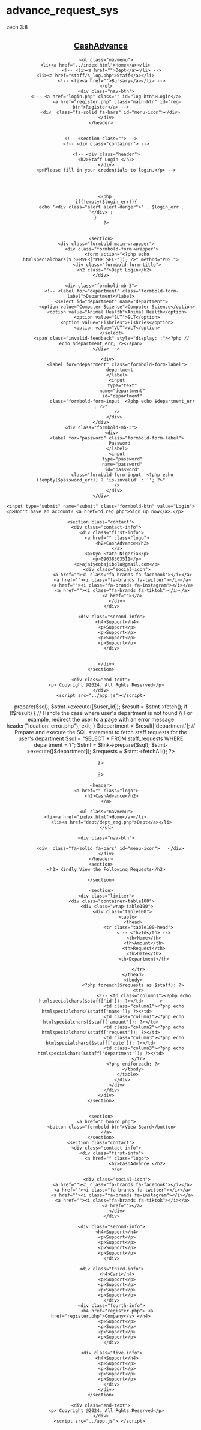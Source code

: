 # advance_request_sys
zech 3:8


<!-- <!-- <?php
// include '../config.php';

// // Initialize the session
// session_start();

// // Check if the user is logged in, if not then redirect him to the login page
// if(!isset($_SESSION["loggedin"]) || $_SESSION["loggedin"] !== true){
//     header("location: s_log.php");
//     exit;
// }
// $sql = "SELECT s.id, s.amount, s.request, s.date, s.status 
//         FROM staff_requests s
//         JOIN users u ON u.staff_id = u.staff_id
//         -- JOIN users st ON u.staff_id = st.id
//         WHERE u.id = ?";
// $stmt = mysqli_prepare($link, $sql);

// // Check if the prepare statement was successful
// if ($stmt) {
//     // Bind parameters to the prepared statement
//     mysqli_stmt_bind_param($stmt, "i", $_SESSION["id"]);

//     // Execute the prepared statement
//     mysqli_stmt_execute($stmt);

//     // Get the result set
//     $result = mysqli_stmt_get_result($stmt);

//     // Initialize an array to store staff requests
//     $staffs = [];

//     // Check if the query was successful
//     if ($result) {
//         // Process the result set
//         while ($row = mysqli_fetch_assoc($result)) {
//             // Add each row to the $staffs array
//             $staffs[] = $row;
//         }
//         // Free the result set
//         mysqli_free_result($result);
//     } else {
//         // Handle the case where the query failed
//         echo "Error: " . mysqli_error($link);
//     }

//     // Close the prepared statement
//     mysqli_stmt_close($stmt);
// } else {
//     // Handle the case where the prepared statement failed
//     echo "Error: " . mysqli_error($link);
// }
// mysqli_close($link);
?> -->

<!-- <!DOCTYPE html>
<html lang="en">
<head>
    <meta charset="UTF-8">
    <meta name="viewport" content="width=device-width, initial-scale=1.0">
    <title>Staff Requests</title>
    <link rel="stylesheet" href="../style.css">
    <link rel="preconnect" href="https://fonts.googleapis.com">
    <link rel="preconnect" href="https://fonts.gstatic.com" crossorigin>
    <link href="https://fonts.googleapis.com/css2?family=Jost:ital,wght@0,100..900;1,100..900&family=Poppins&display=swap" rel="stylesheet">
    <script src="https://kit.fontawesome.com/bf172a1461.js" crossorigin="anonymous"></script>
</head>
<body>
    <header>
        <a href="" class="logo">
        <img src="../logo.png" alt="Logo"  width="80" height="80" />
            <h2>CashAdvance</h2>
        </a>
        <ul class="navmenu">
            <li><a href="index.html">Home</a></li>            
            <li><a href="staff/staff_login.php">Staff</a></li>            
        </ul>
        <div class="nav-btn">
            
            <div  class="fa-solid fa-bars" id="menu-icon"></div>
        </div>
    </header>

    <section>
    
        <h1 class="my-5">Hi! <b><?php echo htmlspecialchars($_SESSION["name"]); ?></b> Welcome Back.</h1>
    </section>

    <section>
        <div class="limiter">
            <div class="container-table100">
                <div class="wrap-table100">
                    <div class="table100">
                        <table>
                            <thead>
                                <tr class="table100-head">
                                    <th>Id</th>
                                    <th>Amount</th>
                                    <th>Request</th>
                                    <th>Date</th>
                                    <th>Status</th>
                                </tr>
                            </thead>
                            <tbody>
                            <?php //foreach($staffs as $staff): ?>
                                <tr>
                                    <td class="column1"><?php //echo htmlspecialchars($staff['id']); ?></td>   
                                    <td class="column1"><?php //echo htmlspecialchars($staff['amount']); ?></td>
                                    <td class="column2"><?php //echo htmlspecialchars($staff['request']); ?></td>
                                    <td class="column3"><?php //echo htmlspecialchars($staff['date']); ?></td>
                                    <td class="column4"><?php  //echo htmlspecialchars($staff['status']); ?></td>
                                </tr>
                            <?php // endforeach; ?>
                            </tbody>
                        </table>
                    </div>
                </div>
            </div>
        </div>
    </section>

    <a href="s_confirmed.php">
        <button class="formbold-btn">Confirmed</button>
    </a>

    <a href="s_logout.php">
        <button class="formbold-btn">Logout</button>
    </a>

    <section class="contact">
        <div class="contact-info">
            <div class="first-info">
                <a href="" class="logo">
                    <h2>CashAdvance        <img src="../logo.png" alt="Logo"  width="80" height="80" /></h2>
                </a>
                <p>Oyo State Nigeria</p>
                <p>09038503511</p>
                <p>college@fcahptib.edu.ng</p>
                <div class="social-icon">
                    <a href=""><i class="fa-brands fa-facebook"></i></a>
                    <a href=""><i class="fa-brands fa-twitter"></i></a>
                    <a href=""><i class="fa-brands fa-instagram"></i></a>
                    <a href=""><i class="fa-brands fa-tiktok"></i></a>
                    <a href=""></a>
                </div>
            </div>

            <div class="second-info">
                <h4>Support</h4>
                <p>Support</p>
                <p>Support</p>
                <p>Support</p>
                <p>Support</p>
            </div>
        </div>
    </section>

    <div class="end-text">
        <p> Copyright @2024. All Rights Reserved</p>
    </div>

    <script src="../app.js"> </script> 
</body>
</html> -->


<?php
// Initialize the session
session_start();

// Include config file
require_once "../config.php";

// Define variables and initialize with empty values
$department = $password = "";
$department_err = $password_err = $login_err = "";

// Processing form data when form is submitted
if($_SERVER["REQUEST_METHOD"] == "POST"){
 
    if(empty(trim($_POST["department"]))){
        $department_err = "Please select Department";
    } else{
        $department = trim($_POST["department"]);
    }

    // Check if password is empty   
    if(empty(trim($_POST["password"]))){
        $password_err = "Please enter your password.";
    } else{
        $password = trim($_POST["password"]);
    }
    
// Validate credentials
if(empty($department_err) && empty($password_err)){
    // Prepare a select statement
    $sql = "SELECT id, department, hod_name, password FROM dept WHERE department = ? AND password = ?";
    
    if($stmt = mysqli_prepare($link, $sql)) {
        // Bind variables to the prepared statement as parameters
        mysqli_stmt_bind_param($stmt, "ss", $param_department, $param_password  );
        
        // Set parameters
        $param_department = $department;
        $param_password = $password;
    
        // Attempt to execute the prepared statement
        if(mysqli_stmt_execute($stmt)){
            // Store result
            mysqli_stmt_store_result($stmt);
        
            if(mysqli_stmt_num_rows($stmt) == 1){                    
                // Bind result variables
                mysqli_stmt_bind_result($stmt, $id, $department, $hod_name, $stored_password);
                
                if(mysqli_stmt_num_rows($stmt) == 1) {                    
                    // Bind result variables
                    mysqli_stmt_bind_result($stmt, $id, $department, $hod_name, $stored_password);
                // Fetch the result
                if(mysqli_stmt_fetch($stmt)) {
                    // Verify the password
                    if($password === $stored_password) {
                        // Password is correct, start a new session
                        session_start();
                        
                        // Store data in session variables
                        $_SESSION["loggedin"] = true;
                        $_SESSION["id"] = $id;
                        $_SESSION["hod_name"] = $hod_name; // Store username in session
                        
                        // Redirect user to dashboard
                        header("location: d_board.php");
                        exit;
                    } else {
                        // Password is incorrect
                        $login_err = "Invalid password.";
                    }
                }
            } else {
                // Department or password is incorrect
                $login_err = "Invalid department or password.";
            }
        } else {
            // Error executing the statement
            echo "Oops! Something went wrong. Please try again later.";
        }

        
    } else {
        // Error preparing the statement
        echo "Oops! Something went wrong. Please try again later.";
    }

    // Close statement
    mysqli_stmt_close($stmt);
}
}
// Close connection
mysqli_close($link);
}
?>
<!DOCTYPE html>
<html lang="en">
<head>
    <meta charset="UTF-8">
    <title> Dept Login</title>
    <link rel="stylesheet" href="../style.css">
    <link rel="preconnect" href="https://fonts.googleapis.com">
    <link rel="preconnect" href="https://fonts.gstatic.com" crossorigin>
    <link href="https://fonts.googleapis.com/css2?family=Jost:ital,wght@0,100..900;1,100..900&family=Poppins&display=swap" rel="stylesheet">
    <script src="https://kit.fontawesome.com/bf172a1461.js" crossorigin="anonymous"></script>
    <style>
/* New Form Styles */
.formbold-main-wrapper{
          display: flex;
          align-items: center;
          justify-content: center;
          padding: 48px;
}
.formbold-form-wrapper {
          margin: 0 auto;
          max-width: 570px;
          width: 100%;
          background: white;
          padding: 40px;
        }
        .formbold-form-title {
          margin-bottom: 30px;
        }
        .formbold-form-title h2 {
          font-weight: 600;
          font-size: 28px;
          line-height: 34px;
          color: #07074d;
        }
        .formbold-input-flex {
          display: flex;
          gap: 20px;
          margin-bottom: 15px;
        }
        .formbold-input-flex > div {
          width: 50%;
        }
        .formbold-form-input {
          text-align: center;
          width: 100%;
          padding: 13px 22px;
          border-radius: 5px;
          border: 1px solid #dde3ec;
          background: #ffffff;
          font-weight: 500;
          font-size: 16px;
          color: #536387;
          outline: none;
          resize: none;
        }
        .formbold-form-input:focus {
          border-color: #6a64f1;
          box-shadow: 0px 3px 8px rgba(0, 0, 0, 0.05);
        }
        .formbold-form-label {
          color: #536387;
          font-size: 14px;
          line-height: 24px;
          display: block;
          margin-bottom: 10px;
        }
        .formbold-btn {
          font-size: 16px;
          border-radius: 5px;
          padding: 14px 25px;
          border: none;
          font-weight: 500;
          background-color: #6a64f1;
          color: white;
          cursor: pointer;
          margin-top: 25px;
        }
        .formbold-btn:hover {
          box-shadow: 0px 3px 8px rgba(0, 0, 0, 0.05);
        }
        .formbold-mb-3 {
          margin-bottom: 15px;
        }
    </style>
</head>
<body>
    <header>
        <a href="" class="logo">
            <h2>CashAdvance <i class="fa-light fa-comment-plus"></i></h2>
        </a>

        <ul class="navmenu">
            <li><a href="../index.html">Home</a></li>            
            <!-- <li><a href="">Dept</a></li> -->
            <li><a href="staff/s_log.php">Staff</a></li>            
            <!-- <li><a href="">Bursary</a></li> -->
        </ul>
        <div class="nav-btn">
        <!-- <a href="login.php" class="" id="log-btn">Login</a>
                <a href="register.php" class="main-btn" id="reg-btn">Register</a> -->
           <div  class="fa-solid fa-bars" id="menu-icon"></div>
        </div>
    </header>


    <!-- <section class=""> -->
        <!-- <div class="container"> -->

        <!-- <div class="header">
        <h2>Staff Login </h2>
        </div>
        <p>Please fill in your credentials to login.</p> -->


    

        <?php 
        if(!empty($login_err)){
            echo '<div class="alert alert-danger">' . $login_err . '</div>';
        }        
        ?>

    
    <section>
        <div class="formbold-main-wrappper">
            <div class="formbold-form-wrapper">
                <form action="<?php echo htmlspecialchars($_SERVER["PHP_SELF"]); ?>" method="POST">
                <div class="formbold-form-title">
              <h2 class="">Dept Login</h2>
    </div>

    <div class="formbold-mb-3">
            <!-- <label for="department" class="formbold-form-label">Department</label>
            <select id="department" name="department">
                <option value="Computer Science">Computer Science</option>
                <option value="Animal Health">Animal Health</option>
                <option value="SLT">SLT</option>
                <option value="Fishries">Fishries</option>
                <option value="VLT">VLT</option>
            </select>
            <span class="invalid-feedback" style="display: ;"><?php // echo $department_err; ?></span>
        </div> -->

         <div>
                <label for="department" class="formbold-form-label">
                  department
                </label>
                <input
                    type="text"
                    name="department"
                    id="department"
                    class="formbold-form-input  <?php echo $department_err ; ?>"
                />
              </div>
    </div>
    <div class="formbold-mb-3">
            <div>
                <label for="password" class="formbold-form-label">
                  Password
                </label>
                <input
                    type="password"
                    name="password"
                    id="password"
                    class="formbold-form-input  <?php echo (!empty($password_err)) ? 'is-invalid' : ''; ?>"
                />
              </div>
    </div>

    <input type="submit" name="submit" class="formbold-btn" value="Login">
    <p>Don't have an account? <a href="d_reg.php">Sign up now</a>.</p>     
</form>
            </div>
        </div>
    </section>

    <section class="contact">
        <div class="contact-info">
            <div class="first-info">
                <a href="" class="logo">
                    <h2>CashAdvance</h2>
                </a>
                <p>Oyo State Nigeria</p>
                <p>09038503511</p>
                <p>ajaiyeobajibola@gmail.com</p>
                <div class="social-icon">
                    <a href=""><i class="fa-brands fa-facebook"></i></a>
                    <a href=""><i class="fa-brands fa-twitter"></i></a>
                    <a href=""><i class="fa-brands fa-instagram"></i></a>
                    <a href=""><i class="fa-brands fa-tiktok"></i></a>
                    <a href=""></a>
                </div>
            </div>

            <div class="second-info">
                <h4>Support</h4>
                <p>Support</p>
                <p>Support</p>
                <p>Support</p>
                <p>Support</p>
            </div>

           
        </div>
    </section>

    <div class="end-text">
        <p> Copyright @2024. All Rghts Reserved</p>
    </div>
    <script src="../app.js"></script>
</body>
</html>



<?php

// This page to view staff requests.

include '../config.php';

// Initialize the session
session_start();

// Check if the user is logged in, if not then redirect him to the login page
if (!isset($_SESSION["loggedin"]) || $_SESSION["loggedin"] !== true) {
    header("location: d_log.php");
    exit;
}

// Assuming you have a database connection already established in config.php

// Retrieve the department information of the logged-in user from the database
$user_id = $_SESSION["id"];
$sql = "SELECT department FROM users WHERE id = ?";
$stmt = $link->prepare($sql);
$stmt->execute([$user_id]);
$result = $stmt->fetch();

if (!$result) {
    // Handle the case where user's department is not found
    // For example, redirect the user to a page with an error message
    header("location: error.php");
    exit;
}

$department = $result['department'];

// Prepare and execute the SQL statement to fetch staff requests for the user's department
$sql = "SELECT * FROM staff_requests WHERE department = ?";
$stmt = $link->prepare($sql);
$stmt->execute([$department]);
$requests = $stmt->fetchAll();

?>
?>

?>


<!DOCTYPE html>
<html lang="en">
<head>
    <meta charset="UTF-8">
    <meta name="viewport" content="width=device-width, initial-scale=1.0">
    <title>Document</title>
    <link rel="stylesheet" href="../style.css">
    <link rel="preconnect" href="https://fonts.googleapis.com">
<link rel="preconnect" href="https://fonts.gstatic.com" crossorigin>
<link href="https://fonts.googleapis.com/css2?family=Jost:ital,wght@0,100..900;1,100..900&family=Poppins&display=swap" rel="stylesheet">
<script src="https://kit.fontawesome.com/bf172a1461.js" crossorigin="anonymous"></script>
</head>
<body>
   

    <header>
        <a href="" class="logo">
            <h2>CashAdvance</h2>
        </a>

        <ul class="navmenu">
            <li><a href="index.html">Home</a></li>            
            <li><a href="dept/dept_reg.php">Dept</a></li>
        </ul>

        <div class="nav-btn">

           <div  class="fa-solid fa-bars" id="menu-icon">   </div>
        </div>
    </header>
    <section>
        <h2> Kindly View the Following Requests</h2>

    </section>

    <section>
        <div class="limiter">
            <div class="container-table100">
                <div class="wrap-table100">
                    <div class="table100">
                        <table>
                            <thead>
                                <tr class="table100-head">
                                    <!-- <th>Id</th> -->
                                    <th>Name</th>
                                    <th>Amount</th>
                                    <th>Request</th>
                                    <th>Date</th>
                                    <th>Department</th>
                                    
                                </tr>
                            </thead>
                            <tbody>
                            <?php foreach($requests as $staff): ?>
                                <tr>
                                    <!-- <td class="column1"><?php echo htmlspecialchars($staff['id']); ?></td>    -->
                                    <td class="column1"><?php echo htmlspecialchars($staff['name']); ?></td>   
                                    <td class="column1"><?php echo htmlspecialchars($staff['amount']); ?></td>
                                    <td class="column2"><?php echo htmlspecialchars($staff['request']); ?></td>
                                    <td class="column3"><?php echo htmlspecialchars($staff['date']); ?></td>
                                    <td class="column3"><?php echo htmlspecialchars($staff['department']); ?></td>
                                </tr>
                            <?php endforeach; ?>
                            </tbody>
                        </table>
                    </div>
                </div>
            </div>
        </div>
    </section>


    <section>
        <a href="d_board.php">
            <button class="formbold-btn">View Board</button>
        </a>
    </section>
    <section class="contact">
        <div class="contact-info">
            <div class="first-info">
                <a href="" class="logo">
                               <h2>CashAdvance </h2>
                </a>

                <div class="social-icon">
                    <a href=""><i class="fa-brands fa-facebook"></i></a>
                    <a href=""><i class="fa-brands fa-twitter"></i></a>
                    <a href=""><i class="fa-brands fa-instagram"></i></a>
                    <a href=""><i class="fa-brands fa-tiktok"></i></a>
                    <a href=""></a>
                </div>
            </div>

            <div class="second-info">
                <h4>Support</h4>
                <p>Support</p>
                <p>Support</p>
                <p>Support</p>
                <p>Support</p>
            </div>

            <div class="third-info">
                <h4>Cart</h4>
                <p>Support</p>
                <p>Support</p>
                <p>Support</p>
                <p>Support</p>
            </div>
            <div class="fourth-info">
                <h4 href="register.php"> <a href="register.php">Company</a> </h4>
                <p>Support</p>
                <p>Support</p>
                <p>Support</p>
                <p>Support</p>
            </div>

            <div class="five-info">
                <h4>Support</h4>
                <p>Support</p>
                <p>Support</p>
                <p>Support</p>
                <p>Support</p>
            </div>
        </div>
    </section>

    <div class="end-text">
        <p> Copyright @2024. All Rghts Reserved</p>
    </div>
    <script src="../app.js"> </script> 
</body>
</html>